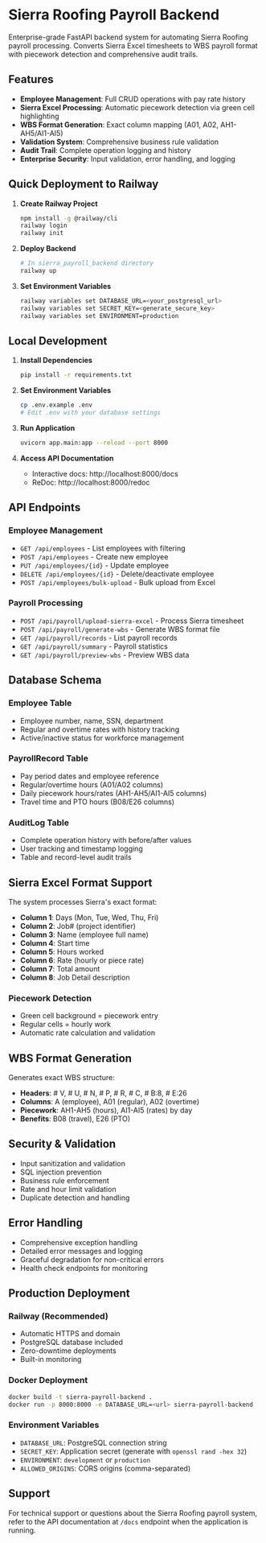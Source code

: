 # Sierra Roofing Payroll Backend

Enterprise-grade FastAPI backend system for automating Sierra Roofing payroll processing. Converts Sierra Excel timesheets to WBS payroll format with piecework detection and comprehensive audit trails.

## Features

- **Employee Management**: Full CRUD operations with pay rate history
- **Sierra Excel Processing**: Automatic piecework detection via green cell highlighting
- **WBS Format Generation**: Exact column mapping (A01, A02, AH1-AH5/AI1-AI5)
- **Validation System**: Comprehensive business rule validation
- **Audit Trail**: Complete operation logging and history
- **Enterprise Security**: Input validation, error handling, and logging

## Quick Deployment to Railway

1. **Create Railway Project**
   ```bash
   npm install -g @railway/cli
   railway login
   railway init
   ```

2. **Deploy Backend**
   ```bash
   # In sierra_payroll_backend directory
   railway up
   ```

3. **Set Environment Variables**
   ```bash
   railway variables set DATABASE_URL=<your_postgresql_url>
   railway variables set SECRET_KEY=<generate_secure_key>
   railway variables set ENVIRONMENT=production
   ```

## Local Development

1. **Install Dependencies**
   ```bash
   pip install -r requirements.txt
   ```

2. **Set Environment Variables**
   ```bash
   cp .env.example .env
   # Edit .env with your database settings
   ```

3. **Run Application**
   ```bash
   uvicorn app.main:app --reload --port 8000
   ```

4. **Access API Documentation**
   - Interactive docs: http://localhost:8000/docs
   - ReDoc: http://localhost:8000/redoc

## API Endpoints

### Employee Management
- `GET /api/employees` - List employees with filtering
- `POST /api/employees` - Create new employee
- `PUT /api/employees/{id}` - Update employee
- `DELETE /api/employees/{id}` - Delete/deactivate employee
- `POST /api/employees/bulk-upload` - Bulk upload from Excel

### Payroll Processing
- `POST /api/payroll/upload-sierra-excel` - Process Sierra timesheet
- `POST /api/payroll/generate-wbs` - Generate WBS format file
- `GET /api/payroll/records` - List payroll records
- `GET /api/payroll/summary` - Payroll statistics
- `GET /api/payroll/preview-wbs` - Preview WBS data

## Database Schema

### Employee Table
- Employee number, name, SSN, department
- Regular and overtime rates with history tracking
- Active/inactive status for workforce management

### PayrollRecord Table
- Pay period dates and employee reference
- Regular/overtime hours (A01/A02 columns)
- Daily piecework hours/rates (AH1-AH5/AI1-AI5 columns)
- Travel time and PTO hours (B08/E26 columns)

### AuditLog Table
- Complete operation history with before/after values
- User tracking and timestamp logging
- Table and record-level audit trails

## Sierra Excel Format Support

The system processes Sierra's exact format:
- **Column 1**: Days (Mon, Tue, Wed, Thu, Fri)
- **Column 2**: Job# (project identifier)
- **Column 3**: Name (employee full name)
- **Column 4**: Start time
- **Column 5**: Hours worked
- **Column 6**: Rate (hourly or piece rate)
- **Column 7**: Total amount
- **Column 8**: Job Detail description

### Piecework Detection
- Green cell background = piecework entry
- Regular cells = hourly work
- Automatic rate calculation and validation

## WBS Format Generation

Generates exact WBS structure:
- **Headers**: # V, # U, # N, # P, # R, # C, # B:8, # E:26
- **Columns**: A (employee), A01 (regular), A02 (overtime)
- **Piecework**: AH1-AH5 (hours), AI1-AI5 (rates) by day
- **Benefits**: B08 (travel), E26 (PTO)

## Security & Validation

- Input sanitization and validation
- SQL injection prevention
- Business rule enforcement
- Rate and hour limit validation
- Duplicate detection and handling

## Error Handling

- Comprehensive exception handling
- Detailed error messages and logging
- Graceful degradation for non-critical errors
- Health check endpoints for monitoring

## Production Deployment

### Railway (Recommended)
- Automatic HTTPS and domain
- PostgreSQL database included
- Zero-downtime deployments
- Built-in monitoring

### Docker Deployment
```bash
docker build -t sierra-payroll-backend .
docker run -p 8000:8000 -e DATABASE_URL=<url> sierra-payroll-backend
```

### Environment Variables
- `DATABASE_URL`: PostgreSQL connection string
- `SECRET_KEY`: Application secret (generate with `openssl rand -hex 32`)
- `ENVIRONMENT`: `development` or `production`
- `ALLOWED_ORIGINS`: CORS origins (comma-separated)

## Support

For technical support or questions about the Sierra Roofing payroll system, refer to the API documentation at `/docs` endpoint when the application is running.
